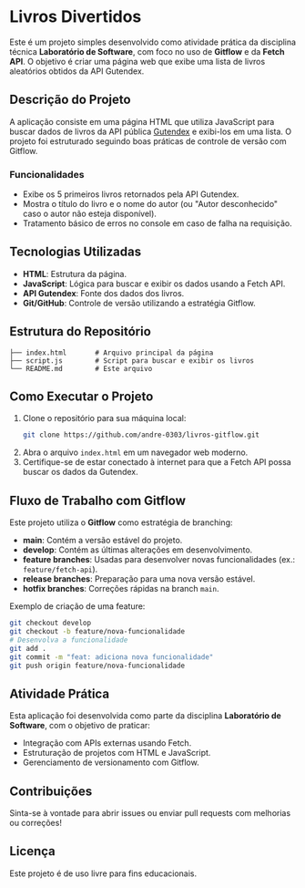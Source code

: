 # Livros Divertidos

Este é um projeto simples desenvolvido como atividade prática da disciplina técnica **Laboratório de Software**, com foco no uso de **Gitflow** e da **Fetch API**. O objetivo é criar uma página web que exibe uma lista de livros aleatórios obtidos da API Gutendex.

## Descrição do Projeto

A aplicação consiste em uma página HTML que utiliza JavaScript para buscar dados de livros da API pública [Gutendex](https://gutendex.com/) e exibi-los em uma lista. O projeto foi estruturado seguindo boas práticas de controle de versão com Gitflow.

### Funcionalidades
- Exibe os 5 primeiros livros retornados pela API Gutendex.
- Mostra o título do livro e o nome do autor (ou "Autor desconhecido" caso o autor não esteja disponível).
- Tratamento básico de erros no console em caso de falha na requisição.

## Tecnologias Utilizadas
- **HTML**: Estrutura da página.
- **JavaScript**: Lógica para buscar e exibir os dados usando a Fetch API.
- **API Gutendex**: Fonte dos dados dos livros.
- **Git/GitHub**: Controle de versão utilizando a estratégia Gitflow.

## Estrutura do Repositório
```
├── index.html       # Arquivo principal da página
├── script.js        # Script para buscar e exibir os livros
└── README.md        # Este arquivo
```

## Como Executar o Projeto
1. Clone o repositório para sua máquina local:
   ```bash
   git clone https://github.com/andre-0303/livros-gitflow.git
   ```
2. Abra o arquivo `index.html` em um navegador web moderno.
3. Certifique-se de estar conectado à internet para que a Fetch API possa buscar os dados da Gutendex.

## Fluxo de Trabalho com Gitflow
Este projeto utiliza o **Gitflow** como estratégia de branching:
- **main**: Contém a versão estável do projeto.
- **develop**: Contém as últimas alterações em desenvolvimento.
- **feature branches**: Usadas para desenvolver novas funcionalidades (ex.: `feature/fetch-api`).
- **release branches**: Preparação para uma nova versão estável.
- **hotfix branches**: Correções rápidas na branch `main`.

Exemplo de criação de uma feature:
```bash
git checkout develop
git checkout -b feature/nova-funcionalidade
# Desenvolva a funcionalidade
git add .
git commit -m "feat: adiciona nova funcionalidade"
git push origin feature/nova-funcionalidade
```

## Atividade Prática
Esta aplicação foi desenvolvida como parte da disciplina **Laboratório de Software**, com o objetivo de praticar:
- Integração com APIs externas usando Fetch.
- Estruturação de projetos com HTML e JavaScript.
- Gerenciamento de versionamento com Gitflow.

## Contribuições
Sinta-se à vontade para abrir issues ou enviar pull requests com melhorias ou correções!

## Licença
Este projeto é de uso livre para fins educacionais.
